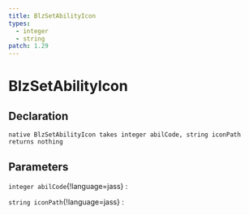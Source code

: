 ```yaml
---
title: BlzSetAbilityIcon
types:
  - integer
  - string
patch: 1.29
---
```


# BlzSetAbilityIcon

## Declaration

```jass
native BlzSetAbilityIcon takes integer abilCode, string iconPath returns nothing
```

## Parameters
`integer abilCode`{!language=jass}
: 

`string iconPath`{!language=jass}
: 
